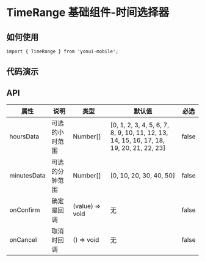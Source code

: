 # TimeRange 基础组件-时间选择器
## 如何使用

```
import { TimeRange } from 'yonui-mobile';

```

## 代码演示


## API

属性 | 说明 | 类型 | 默认值 | 必选
----|-----|------|------|------
hoursData | 可选的小时范围 | Number[] | [0, 1, 2, 3, 4, 5, 6, 7, 8, 9, 10, 11, 12, 13, 14, 15, 16, 17, 18, 19, 20, 21, 22, 23] | false
minutesData | 可选的分钟范围 | Number[] | [0, 10, 20, 30, 40, 50] | false
onConfirm | 确定是回调 | (value) => void | 无 | false
onCancel | 取消时回调 | () => void | 无 | false
